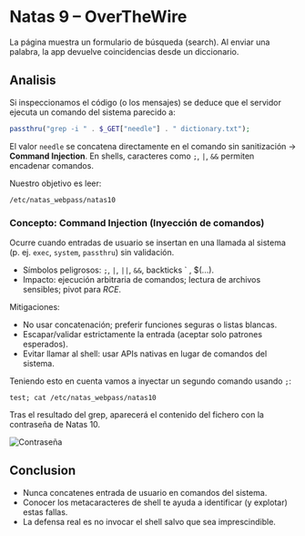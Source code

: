 # Natas 9 – OverTheWire

La página muestra un formulario de búsqueda (search). Al enviar una palabra, la app devuelve coincidencias desde un diccionario.

## Analisis

Si inspeccionamos el código (o los mensajes) se deduce que el servidor ejecuta un comando del sistema parecido a:

```php
passthru("grep -i " . $_GET["needle"] . " dictionary.txt");
```

El valor `needle` se concatena directamente en el comando sin sanitización → **Command Injection**.
En shells, caracteres como `;`, `|`, `&&` permiten encadenar comandos.

Nuestro objetivo es leer:

`/etc/natas_webpass/natas10`

### Concepto: Command Injection (Inyección de comandos)

Ocurre cuando entradas de usuario se insertan en una llamada al sistema (p. ej. `exec`, `system`, `passthru`) sin validación.

- Símbolos peligrosos: `;`, `|`, `||`, `&&`, backticks ` , $(...).
- Impacto: ejecución arbitraria de comandos; lectura de archivos sensibles; pivot para *RCE*.

Mitigaciones:

- No usar concatenación; preferir funciones seguras o listas blancas.
- Escapar/validar estrictamente la entrada (aceptar solo patrones esperados).
- Evitar llamar al shell: usar APIs nativas en lugar de comandos del sistema.

Teniendo esto en cuenta vamos a inyectar un segundo comando usando `;`:

```url
test; cat /etc/natas_webpass/natas10
```

Tras el resultado del grep, aparecerá el contenido del fichero con la contraseña de Natas 10.

![Contraseña](Assets/Natas9/Contraseña.png)

## Conclusion

- Nunca concatenes entrada de usuario en comandos del sistema.
- Conocer los metacaracteres de shell te ayuda a identificar (y explotar) estas fallas.
- La defensa real es no invocar el shell salvo que sea imprescindible.
